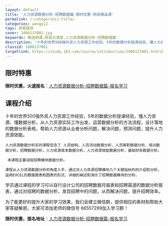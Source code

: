 ```yaml
---
layout: default
title: '人力资源数据分析-招聘数据篇-限时优惠-网易精品课'
permalink: /:categories/:title/
categories: wangyi2
tags: 网易提供
cover: 1006137001.jpg
keywords: 精选网课,网易云课堂,人力资源数据分析-招聘数据篇
description: '十年的世界500强外资人力资源工作经验，5年的数据分析授课经验，懂人力资源，懂数据分析，从人力资源实际工作出发，运营数据'
classid: 1006137001
targetlink: https://study.163.com/course/introduction/1006137001.htm?share=1&shareId=1025206652&utm_campaign=share&utm_medium=iphoneShare&utm_source=&utm_u=1025206652
---
```


## 限时特惠

**限时优惠，火速报名**：[人力资源数据分析-招聘数据篇-报名学习](https://study.163.com/course/introduction/1006137001.htm?share=1&shareId=1025206652&utm_campaign=share&utm_medium=iphoneShare&utm_source=&utm_u=1025206652)

## 课程介绍

十年的世界500强外资人力资源工作经验，5年的数据分析授课经验，懂人力资源，懂数据分析，从人力资源实际工作出发，运营数据分析的方法流程，设计落地的数据分析表格，帮助人力资源从业者分析问题，解决问题，预测问题，提升人力资源效能。

    人力资源数据分析系列课程包含了 人员结构，人员流动数据分析，人员离职数据分析，培训数据分析，招聘数据分析，人力资源成本数据分析，人力资源效能数据分析，基础财务数据分析。

     本课程主要讲授招聘模块数据分析。

    课程从人力资源数据分析的角度入手，通过对人力资源招聘模块几个关键指标的的介绍和分析，运用EXCEL的数据报表和图表的形式，详细的阐述和演示了招聘数据模块的分析。

  学员通过课程的学习可以自行设计公司的招聘数据月报表和招聘渠道的数据分析报表，通过对招聘的数据分析，发现招聘中的问题，从而解决问题，提升招聘效率。

  为了能更好的提升大家的学习效果，我们会建立微信群，提供相应的素材和帮助大家答疑解惑，大家可添加老师的微信号 66557299加入学习群！

**限时优惠，报名地址**：[人力资源数据分析-招聘数据篇-报名学习](https://study.163.com/course/introduction/1006137001.htm?share=1&shareId=1025206652&utm_campaign=share&utm_medium=iphoneShare&utm_source=&utm_u=1025206652)

